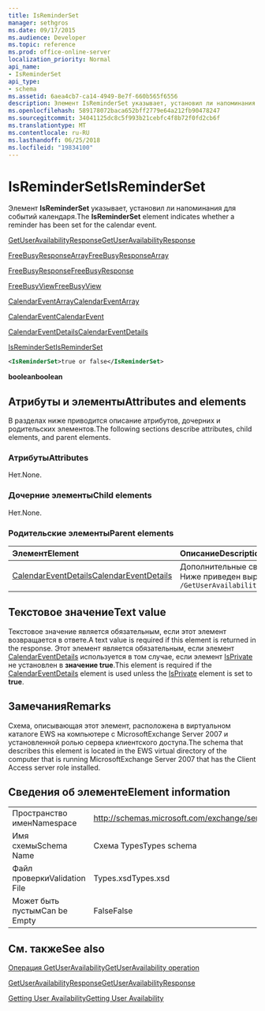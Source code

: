 ```yaml
---
title: IsReminderSet
manager: sethgros
ms.date: 09/17/2015
ms.audience: Developer
ms.topic: reference
ms.prod: office-online-server
localization_priority: Normal
api_name:
- IsReminderSet
api_type:
- schema
ms.assetid: 6aea4cb7-ca14-4949-8e7f-660b565f6556
description: Элемент IsReminderSet указывает, установил ли напоминания для событий календаря.
ms.openlocfilehash: 589178072baca652bff2779e64a212fb90478247
ms.sourcegitcommit: 34041125dc8c5f993b21cebfc4f8b72f0fd2cb6f
ms.translationtype: MT
ms.contentlocale: ru-RU
ms.lasthandoff: 06/25/2018
ms.locfileid: "19834100"
---
```

# <a name="isreminderset"></a><span data-ttu-id="89367-103">IsReminderSet</span><span class="sxs-lookup"><span data-stu-id="89367-103">IsReminderSet</span></span>

<span data-ttu-id="89367-104">Элемент **IsReminderSet** указывает, установил ли напоминания для событий календаря.</span><span class="sxs-lookup"><span data-stu-id="89367-104">The **IsReminderSet** element indicates whether a reminder has been set for the calendar event.</span></span> 
  
[<span data-ttu-id="89367-105">GetUserAvailabilityResponse</span><span class="sxs-lookup"><span data-stu-id="89367-105">GetUserAvailabilityResponse</span></span>](getuseravailabilityresponse.md)
  
[<span data-ttu-id="89367-106">FreeBusyResponseArray</span><span class="sxs-lookup"><span data-stu-id="89367-106">FreeBusyResponseArray</span></span>](freebusyresponsearray.md)
  
[<span data-ttu-id="89367-107">FreeBusyResponse</span><span class="sxs-lookup"><span data-stu-id="89367-107">FreeBusyResponse</span></span>](freebusyresponse.md)
  
[<span data-ttu-id="89367-108">FreeBusyView</span><span class="sxs-lookup"><span data-stu-id="89367-108">FreeBusyView</span></span>](freebusyview.md)
  
[<span data-ttu-id="89367-109">CalendarEventArray</span><span class="sxs-lookup"><span data-stu-id="89367-109">CalendarEventArray</span></span>](calendareventarray.md)
  
[<span data-ttu-id="89367-110">CalendarEvent</span><span class="sxs-lookup"><span data-stu-id="89367-110">CalendarEvent</span></span>](calendarevent.md)
  
[<span data-ttu-id="89367-111">CalendarEventDetails</span><span class="sxs-lookup"><span data-stu-id="89367-111">CalendarEventDetails</span></span>](calendareventdetails.md)
  
[<span data-ttu-id="89367-112">IsReminderSet</span><span class="sxs-lookup"><span data-stu-id="89367-112">IsReminderSet</span></span>](isreminderset.md)
  
```xml
<IsReminderSet>true or false</IsReminderSet>
```

 <span data-ttu-id="89367-113">**boolean**</span><span class="sxs-lookup"><span data-stu-id="89367-113">**boolean**</span></span>
## <a name="attributes-and-elements"></a><span data-ttu-id="89367-114">Атрибуты и элементы</span><span class="sxs-lookup"><span data-stu-id="89367-114">Attributes and elements</span></span>

<span data-ttu-id="89367-115">В разделах ниже приводится описание атрибутов, дочерних и родительских элементов.</span><span class="sxs-lookup"><span data-stu-id="89367-115">The following sections describe attributes, child elements, and parent elements.</span></span>
  
### <a name="attributes"></a><span data-ttu-id="89367-116">Атрибуты</span><span class="sxs-lookup"><span data-stu-id="89367-116">Attributes</span></span>

<span data-ttu-id="89367-117">Нет.</span><span class="sxs-lookup"><span data-stu-id="89367-117">None.</span></span>
  
### <a name="child-elements"></a><span data-ttu-id="89367-118">Дочерние элементы</span><span class="sxs-lookup"><span data-stu-id="89367-118">Child elements</span></span>

<span data-ttu-id="89367-119">Нет.</span><span class="sxs-lookup"><span data-stu-id="89367-119">None.</span></span>
  
### <a name="parent-elements"></a><span data-ttu-id="89367-120">Родительские элементы</span><span class="sxs-lookup"><span data-stu-id="89367-120">Parent elements</span></span>

|<span data-ttu-id="89367-121">**Элемент**</span><span class="sxs-lookup"><span data-stu-id="89367-121">**Element**</span></span>|<span data-ttu-id="89367-122">**Описание**</span><span class="sxs-lookup"><span data-stu-id="89367-122">**Description**</span></span>|
|:-----|:-----|
|[<span data-ttu-id="89367-123">CalendarEventDetails</span><span class="sxs-lookup"><span data-stu-id="89367-123">CalendarEventDetails</span></span>](calendareventdetails.md) <br/> |<span data-ttu-id="89367-124">Дополнительные сведения о событии календаря.</span><span class="sxs-lookup"><span data-stu-id="89367-124">Provides additional information about a calendar event.</span></span>  <br/> <span data-ttu-id="89367-125">Ниже приведен выражение XPath для этого элемента.</span><span class="sxs-lookup"><span data-stu-id="89367-125">The following is the XPath expression to this element:</span></span>  <br/>  `/GetUserAvailabilityResponse/FreeBusyResponseArray/FreeBusyResponse/FreeBusyView/CalendarEventArray/CalendarEvent[i]/CalendarEventDetails` <br/> |
   
## <a name="text-value"></a><span data-ttu-id="89367-126">Текстовое значение</span><span class="sxs-lookup"><span data-stu-id="89367-126">Text value</span></span>

<span data-ttu-id="89367-127">Текстовое значение является обязательным, если этот элемент возвращается в ответе.</span><span class="sxs-lookup"><span data-stu-id="89367-127">A text value is required if this element is returned in the response.</span></span> <span data-ttu-id="89367-128">Этот элемент является обязательным, если элемент [CalendarEventDetails](calendareventdetails.md) используется в том случае, если элемент [IsPrivate](isprivate.md) не установлен в **значение true**.</span><span class="sxs-lookup"><span data-stu-id="89367-128">This element is required if the [CalendarEventDetails](calendareventdetails.md) element is used unless the [IsPrivate](isprivate.md) element is set to **true**.</span></span>
  
## <a name="remarks"></a><span data-ttu-id="89367-129">Замечания</span><span class="sxs-lookup"><span data-stu-id="89367-129">Remarks</span></span>

<span data-ttu-id="89367-130">Схема, описывающая этот элемент, расположена в виртуальном каталоге EWS на компьютере с MicrosoftExchange Server 2007 и установленной ролью сервера клиентского доступа.</span><span class="sxs-lookup"><span data-stu-id="89367-130">The schema that describes this element is located in the EWS virtual directory of the computer that is running MicrosoftExchange Server 2007 that has the Client Access server role installed.</span></span>
  
## <a name="element-information"></a><span data-ttu-id="89367-131">Сведения об элементе</span><span class="sxs-lookup"><span data-stu-id="89367-131">Element information</span></span>

|||
|:-----|:-----|
|<span data-ttu-id="89367-132">Пространство имен</span><span class="sxs-lookup"><span data-stu-id="89367-132">Namespace</span></span>  <br/> |http://schemas.microsoft.com/exchange/services/2006/types  <br/> |
|<span data-ttu-id="89367-133">Имя схемы</span><span class="sxs-lookup"><span data-stu-id="89367-133">Schema Name</span></span>  <br/> |<span data-ttu-id="89367-134">Схема Types</span><span class="sxs-lookup"><span data-stu-id="89367-134">Types schema</span></span>  <br/> |
|<span data-ttu-id="89367-135">Файл проверки</span><span class="sxs-lookup"><span data-stu-id="89367-135">Validation File</span></span>  <br/> |<span data-ttu-id="89367-136">Types.xsd</span><span class="sxs-lookup"><span data-stu-id="89367-136">Types.xsd</span></span>  <br/> |
|<span data-ttu-id="89367-137">Может быть пустым</span><span class="sxs-lookup"><span data-stu-id="89367-137">Can be Empty</span></span>  <br/> |<span data-ttu-id="89367-138">False</span><span class="sxs-lookup"><span data-stu-id="89367-138">False</span></span>  <br/> |
   
## <a name="see-also"></a><span data-ttu-id="89367-139">См. также</span><span class="sxs-lookup"><span data-stu-id="89367-139">See also</span></span>



[<span data-ttu-id="89367-140">Операция GetUserAvailability</span><span class="sxs-lookup"><span data-stu-id="89367-140">GetUserAvailability operation</span></span>](getuseravailability-operation.md)
  
[<span data-ttu-id="89367-141">GetUserAvailabilityResponse</span><span class="sxs-lookup"><span data-stu-id="89367-141">GetUserAvailabilityResponse</span></span>](getuseravailabilityresponse.md)


[<span data-ttu-id="89367-142">Getting User Availability</span><span class="sxs-lookup"><span data-stu-id="89367-142">Getting User Availability</span></span>](http://msdn.microsoft.com/library/d4133fcb-9b0f-4e6b-aadf-a389da83516a%28Office.15%29.aspx)

